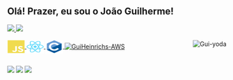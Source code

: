 ## Olá! Prazer, eu sou o João Guilherme!
 <div>
  <a href="https://github.com/GuiHeinrichs">
  <img height="180em" src="https://github-readme-stats.vercel.app/api?username=GuiHeinrichs&show_icons=true&theme=graywhite&include_all_commits=true&count_private=true"/>
  <img height="180em" src="https://github-readme-stats.vercel.app/api/top-langs/?username=GuiHeinrichs&layout=compact&langs_count=7&theme=graywhite"/>
</div>
<div style="display: inline_block"><br>
  <img align="center" alt="GuiHeinrichs-Js" height="30" width="40" src="https://raw.githubusercontent.com/devicons/devicon/master/icons/javascript/javascript-plain.svg">
  <img align="center" alt="GuiHeinrichs-React" height="30" width="40" src="https://raw.githubusercontent.com/devicons/devicon/master/icons/react/react-original.svg">
  <img align="center" alt="GuiHeinrichs-C" height="30" width="40" src="https://github.com/devicons/devicon/blob/master/icons/c/c-original.svg">
  <img align="center" alt="GuiHeinrichs-AWS" height="50" width="60" src="https://icongr.am/devicon/amazonwebservices-plain-wordmark.svg?size=128&color=000000">
  <img align="right" alt="Gui-yoda" src="https://media.giphy.com/media/zQhFEBrX6plKg/giphy.gif">
</div>
  
  ##
 
<div> 
  <a href="https://instagram.com/guiheinrichs" target="_blank"><img src="https://img.shields.io/badge/-Instagram-%23E4405F?style=for-the-badge&logo=instagram&logoColor=white" target="_blank"></a>
  <a href = "mailto:heinrichsgui@gmail.com"><img src="https://img.shields.io/badge/-Gmail-%23333?style=for-the-badge&logo=gmail&logoColor=white" target="_blank"></a>
  <a href="www.linkedin.com/in/joão-guilherme-heinrichs" target="_blank"><img src="https://img.shields.io/badge/-LinkedIn-%230077B5?style=for-the-badge&logo=linkedin&logoColor=white" target="_blank"></a> 
</div>
